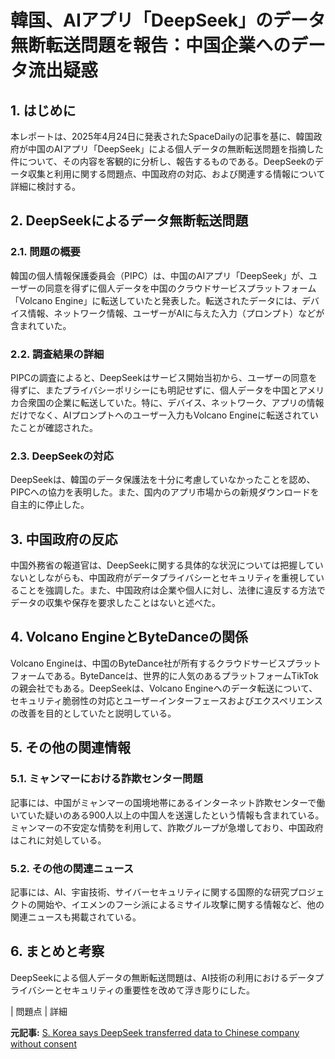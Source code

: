 # 韓国、AIアプリ「DeepSeek」のデータ無断転送問題を報告：中国企業へのデータ流出疑惑

## 1. はじめに

本レポートは、2025年4月24日に発表されたSpaceDailyの記事を基に、韓国政府が中国のAIアプリ「DeepSeek」による個人データの無断転送問題を指摘した件について、その内容を客観的に分析し、報告するものである。DeepSeekのデータ収集と利用に関する問題点、中国政府の対応、および関連する情報について詳細に検討する。

## 2. DeepSeekによるデータ無断転送問題

### 2.1. 問題の概要

韓国の個人情報保護委員会（PIPC）は、中国のAIアプリ「DeepSeek」が、ユーザーの同意を得ずに個人データを中国のクラウドサービスプラットフォーム「Volcano Engine」に転送していたと発表した。転送されたデータには、デバイス情報、ネットワーク情報、ユーザーがAIに与えた入力（プロンプト）などが含まれていた。

### 2.2. 調査結果の詳細

PIPCの調査によると、DeepSeekはサービス開始当初から、ユーザーの同意を得ずに、またプライバシーポリシーにも明記せずに、個人データを中国とアメリカ合衆国の企業に転送していた。特に、デバイス、ネットワーク、アプリの情報だけでなく、AIプロンプトへのユーザー入力もVolcano Engineに転送されていたことが確認された。

### 2.3. DeepSeekの対応

DeepSeekは、韓国のデータ保護法を十分に考慮していなかったことを認め、PIPCへの協力を表明した。また、国内のアプリ市場からの新規ダウンロードを自主的に停止した。

## 3. 中国政府の反応

中国外務省の報道官は、DeepSeekに関する具体的な状況については把握していないとしながらも、中国政府がデータプライバシーとセキュリティを重視していることを強調した。また、中国政府は企業や個人に対し、法律に違反する方法でデータの収集や保存を要求したことはないと述べた。

## 4. Volcano EngineとByteDanceの関係

Volcano Engineは、中国のByteDance社が所有するクラウドサービスプラットフォームである。ByteDanceは、世界的に人気のあるプラットフォームTikTokの親会社でもある。DeepSeekは、Volcano Engineへのデータ転送について、セキュリティ脆弱性の対応とユーザーインターフェースおよびエクスペリエンスの改善を目的としていたと説明している。

## 5. その他の関連情報

### 5.1. ミャンマーにおける詐欺センター問題

記事には、中国がミャンマーの国境地帯にあるインターネット詐欺センターで働いていた疑いのある900人以上の中国人を送還したという情報も含まれている。ミャンマーの不安定な情勢を利用して、詐欺グループが急増しており、中国政府はこれに対処している。

### 5.2. その他の関連ニュース

記事には、AI、宇宙技術、サイバーセキュリティに関する国際的な研究プロジェクトの開始や、イエメンのフーシ派によるミサイル攻撃に関する情報など、他の関連ニュースも掲載されている。

## 6. まとめと考察

DeepSeekによる個人データの無断転送問題は、AI技術の利用におけるデータプライバシーとセキュリティの重要性を改めて浮き彫りにした。

| 問題点 | 詳細 

**元記事:** [S. Korea says DeepSeek transferred data to Chinese company without consent](https://www.spacewar.com/reports/S_Korea_says_DeepSeek_transferred_data_to_Chinese_company_without_consent_999.html)